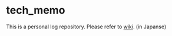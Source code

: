 # tech_memo

This is a personal log repository. 
Please refer to [wiki](https://github.com/meruneru/tech_memo/wiki). (in Japanse)
